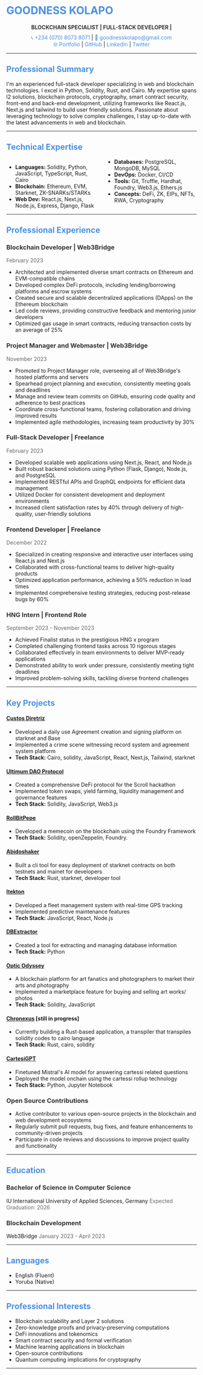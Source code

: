 # <span style="color: #4A90E2;">GOODNESS KOLAPO</span>

<div style="text-align: center; color: #333;">
<strong>BLOCKCHAIN SPECIALIST | FULL-STACK DEVELOPER | </strong>
</div>

<div style="text-align: center; margin-top: 10px;">
<a href="tel:+2347080738071" style="color: #4A90E2; text-decoration: none;">📞 +234 (070) 8073 8071</a> | 
<a href="mailto:goodnesskolapo@gmail.com" style="color: #4A90E2; text-decoration: none;">📧 goodnesskolapo@gmail.com</a><br>
<a href="https://supergoodness.netlify.app" style="color: #4A90E2; text-decoration: none;">🌐 Portfolio</a> | 
<a href="https://github.com/goodness5" style="color: #4A90E2; text-decoration: none;">GitHub</a> | 
<a href="https://www.linkedin.com/in/goodness-temilorun" style="color: #4A90E2; text-decoration: none;">LinkedIn</a> | 
<a href="https://twitter.com/goodnesskolapo" style="color: #4A90E2; text-decoration: none;">Twitter</a>
</div>

---

## <span style="color: #4A90E2;">Professional Summary</span>

I'm an experienced full-stack developer specializing in web and blockchain technologies. I excel in Python, Solidity, Rust, and Cairo. My expertise spans l2 solutions, blockchain protocols, cryptography, smart contract security, front-end and back-end development, utilizing frameworks like React.js, Next.js and tailwind to build user friendly solutions. Passionate about leveraging technology to solve complex challenges, I stay up-to-date with the latest advancements in web and blockchain.

---

## <span style="color: #4A90E2;">Technical Expertise</span>

<div style="column-count: 2; column-gap: 20px;">

- **Languages:** Solidity, Python, JavaScript, TypeScript, Rust, Cairo
- **Blockchain:** Ethereum, EVM, Starknet, ZK-SNARKs/STARKs
- **Web Dev:** React.js, Next.js, Node.js, Express, Django, Flask
- **Databases:** PostgreSQL, MongoDB, MySQL
- **DevOps:** Docker, CI/CD
- **Tools:** Git, Truffle, Hardhat, Foundry, Web3.js, Ethers.js
- **Concepts:** DeFi, ZK, EIPs, NFTs, RWA, Cryptography

</div>

---

## <span style="color: #4A90E2;">Professional Experience</span>

### <span style="color: #333;">Blockchain Developer | Web3Bridge</span>
<span style="color: #666;">February 2023</span>

- Architected and implemented diverse smart contracts on Ethereum and EVM-compatible chains
- Developed complex DeFi protocols, including lending/borrowing platforms and escrow systems
- Created secure and scalable decentralized applications (DApps) on the Ethereum blockchain
- Led code reviews, providing constructive feedback and mentoring junior developers
- Optimized gas usage in smart contracts, reducing transaction costs by an average of 25%

### <span style="color: #333;">Project Manager and Webmaster | Web3Bridge</span>
<span style="color: #666;">November 2023</span>

- Promoted to Project Manager role, overseeing all of Web3Bridge's hosted platforms and servers
- Spearhead project planning and execution, consistently meeting goals and deadlines
- Manage and review team commits on GitHub, ensuring code quality and adherence to best practices
- Coordinate cross-functional teams, fostering collaboration and driving improved results
- Implemented agile methodologies, increasing team productivity by 30%

### <span style="color: #333;">Full-Stack Developer | Freelance</span>
<span style="color: #666;">February 2023</span>

- Developed scalable web applications using Next.js, React, and Node.js
- Built robust backend solutions using Python (Flask, Django), Node.js, and PostgreSQL
- Implemented RESTful APIs and GraphQL endpoints for efficient data management
- Utilized Docker for consistent development and deployment environments
- Increased client satisfaction rates by 40% through delivery of high-quality, user-friendly solutions

### <span style="color: #333;">Frontend Developer | Freelance</span>
<span style="color: #666;">December 2022</span>

- Specialized in creating responsive and interactive user interfaces using React.js and Next.js
- Collaborated with cross-functional teams to deliver high-quality products
- Optimized application performance, achieving a 50% reduction in load times
- Implemented comprehensive testing strategies, reducing post-release bugs by 60%

### <span style="color: #333;">HNG Intern | Frontend Role</span>
<span style="color: #666;">September 2023 - November 2023</span>

- Achieved Finalist status in the prestigious HNG x program
- Completed challenging frontend tasks across 10 rigorous stages
- Collaborated effectively in team environments to deliver MVP-ready applications
- Demonstrated ability to work under pressure, consistently meeting tight deadlines
- Improved problem-solving skills, tackling diverse frontend challenges

---

## <span style="color: #4A90E2;">Key Projects</span>

#### [Custos Diretriz](https://github.com/Custos-Diretriz/Custos-Dapp)
- Developed a daily use Agreement creation and signing platform on starknet and Base
- Implemented a crime scene witnessing record system and agreement system platform
- **Tech Stack:** Cairo, solidity, JavaScript, React, Next.js, Tailwind, starknet

#### [Ultimum DAO Protocol](https://github.com/Goodness5/ultimum-dao-protocol)
- Created a comprehensive DeFi protocol for the Scroll hackathon
- Implemented token swaps, yield farming, liquidity management and governance features
- **Tech Stack:** Solidity, JavaScript, Web3.js

#### [RollBitPepe](https://github.com/Goodness5/RollBitPepe)
- Developed a memecoin on the blockchain using the Foundry Framework
- **Tech Stack:** Solidity, openZeppelin, Foundry.

#### [Abidoshaker](https://github.com/Goodness5/Abidoshaker)
- Built a cli tool for easy deployment of starknet contracts on both testnets and mainet for developers
- **Tech Stack:** Rust, starknet, developer tool

#### [Itekton](https://github.com/Goodness5/itekton)
- Developed a fleet management system with real-time GPS tracking
- Implemented predictive maintenance features
- **Tech Stack:** JavaScript, React, Node.js

#### [DBExtractor](https://github.com/Goodness5/dbextractor)
- Created a tool for extracting and managing database information
- **Tech Stack:** Python

#### [Optic Odyssey](https://github.com/Goodness5/optic-odyssey)
- A blockchain platform for art fanatics and photographers to market their arts and photography
- Implemented a marketplace feature for buying and selling art works/ photos
- **Tech Stack:** Solidity, JavaScript

#### [Chronexus](https://github.com/Goodness5/Chronexus) [still in progress]
- Currently building a Rust-based application, a transpiler that transpiles solidity codes to cairo language
- **Tech Stack:** Rust, cairo, solidity

#### [CartesiGPT](https://github.com/Goodness5/cartesigpt)
- Finetuned Mistral's AI model for answering cartessi related questions
- Deployed the model onchain using the cartessi rollup technology
- **Tech Stack:** Python, Jupyter Notebook

### <span style="color: #333;">Open Source Contributions</span>

- Active contributor to various open-source projects in the blockchain and web development ecosystems
- Regularly submit pull requests, bug fixes, and feature enhancements to community-driven projects
- Participate in code reviews and discussions to improve project quality and functionality

---

## <span style="color: #4A90E2;">Education</span>

### <span style="color: #333;">Bachelor of Science in Computer Science</span>
IU International University of Applied Sciences, Germany
<span style="color: #666;">Expected Graduation: 2026</span>

### <span style="color: #333;">Blockchain Development</span>
Web3Bridge
<span style="color: #666;">January 2023 - April 2023</span>

---

## <span style="color: #4A90E2;">Languages</span>

- English (Fluent)
- Yoruba (Native)

---

## <span style="color: #4A90E2;">Professional Interests</span>

- Blockchain scalability and Layer 2 solutions
- Zero-knowledge proofs and privacy-preserving computations
- DeFi innovations and tokenomics
- Smart contract security and formal verification
- Machine learning applications in blockchain
- Open-source contributions
- Quantum computing implications for cryptography

---